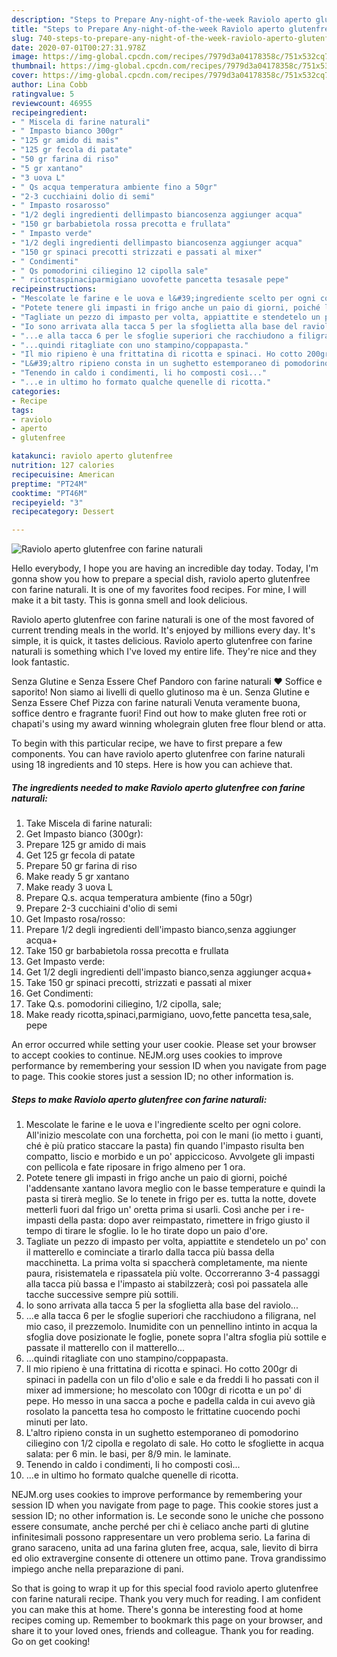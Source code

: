 ```yaml
---
description: "Steps to Prepare Any-night-of-the-week Raviolo aperto glutenfree con farine naturali"
title: "Steps to Prepare Any-night-of-the-week Raviolo aperto glutenfree con farine naturali"
slug: 740-steps-to-prepare-any-night-of-the-week-raviolo-aperto-glutenfree-con-farine-naturali
date: 2020-07-01T00:27:31.978Z
image: https://img-global.cpcdn.com/recipes/7979d3a04178358c/751x532cq70/raviolo-aperto-glutenfree-con-farine-naturali-recipe-main-photo.jpg
thumbnail: https://img-global.cpcdn.com/recipes/7979d3a04178358c/751x532cq70/raviolo-aperto-glutenfree-con-farine-naturali-recipe-main-photo.jpg
cover: https://img-global.cpcdn.com/recipes/7979d3a04178358c/751x532cq70/raviolo-aperto-glutenfree-con-farine-naturali-recipe-main-photo.jpg
author: Lina Cobb
ratingvalue: 5
reviewcount: 46955
recipeingredient:
- " Miscela di farine naturali"
- " Impasto bianco 300gr"
- "125 gr amido di mais"
- "125 gr fecola di patate"
- "50 gr farina di riso"
- "5 gr xantano"
- "3 uova L"
- " Qs acqua temperatura ambiente fino a 50gr"
- "2-3 cucchiaini dolio di semi"
- " Impasto rosarosso"
- "1/2 degli ingredienti dellimpasto biancosenza aggiunger acqua"
- "150 gr barbabietola rossa precotta e frullata"
- " Impasto verde"
- "1/2 degli ingredienti dellimpasto biancosenza aggiunger acqua"
- "150 gr spinaci precotti strizzati e passati al mixer"
- " Condimenti"
- " Qs pomodorini ciliegino 12 cipolla sale"
- " ricottaspinaciparmigiano uovofette pancetta tesasale pepe"
recipeinstructions:
- "Mescolate le farine e le uova e l&#39;ingrediente scelto per ogni colore. All&#39;inizio mescolate con una forchetta, poi con le mani (io metto i guanti, ché è più pratico staccare la pasta) fin quando l&#39;impasto risulta ben compatto, liscio e morbido e un po&#39; appiccicoso. Avvolgete gli impasti con pellicola e fate riposare in frigo almeno per 1 ora."
- "Potete tenere gli impasti in frigo anche un paio di giorni, poiché l&#39;addensante xantano lavora meglio con le basse temperature e quindi la pasta si tirerà meglio. Se lo tenete in frigo per es. tutta la notte, dovete metterli fuori dal frigo un&#39; oretta prima si usarli. Così anche per i re-impasti della pasta: dopo aver reimpastato, rimettere in frigo giusto il tempo di tirare le sfoglie. Io le ho tirate dopo un paio d&#39;ore."
- "Tagliate un pezzo di impasto per volta, appiattite e stendetelo un po&#39; con il matterello e cominciate a tirarlo dalla tacca più bassa della macchinetta. La prima volta si spaccherà completamente, ma niente paura, risistematela e ripassatela più volte. Occorreranno 3-4 passaggi alla tacca più bassa e l&#39;impasto ai stabilzzerà; così poi passatela alle tacche successive sempre più sottili."
- "Io sono arrivata alla tacca 5 per la sfoglietta alla base del raviolo..."
- "...e alla tacca 6 per le sfoglie superiori che racchiudono a filigrana, nel mio caso, il prezzemolo. Inumidite con un pennellino intinto in acqua la sfoglia dove posizionate le foglie, ponete sopra l&#39;altra sfoglia più sottile e passate il matterello con il matterello..."
- "...quindi ritagliate con uno stampino/coppapasta."
- "Il mio ripieno è una frittatina di ricotta e spinaci. Ho cotto 200gr di spinaci in padella con un filo d&#39;olio e sale e da freddi li ho passati con il mixer ad immersione; ho mescolato con 100gr di ricotta e un po&#39; di pepe. Ho messo in una sacca a poche e padella calda in cui avevo già rosolato la pancetta tesa ho composto le frittatine cuocendo pochi minuti per lato."
- "L&#39;altro ripieno consta in un sughetto estemporaneo di pomodorino ciliegino con 1/2 cipolla e regolato di sale. Ho cotto le sfogliette in acqua salata: per 6 min. le basi, per 8/9 min. le laminate."
- "Tenendo in caldo i condimenti, li ho composti così..."
- "...e in ultimo ho formato qualche quenelle di ricotta."
categories:
- Recipe
tags:
- raviolo
- aperto
- glutenfree

katakunci: raviolo aperto glutenfree 
nutrition: 127 calories
recipecuisine: American
preptime: "PT24M"
cooktime: "PT46M"
recipeyield: "3"
recipecategory: Dessert

---
```



![Raviolo aperto glutenfree con farine naturali](https://img-global.cpcdn.com/recipes/7979d3a04178358c/751x532cq70/raviolo-aperto-glutenfree-con-farine-naturali-recipe-main-photo.jpg)

Hello everybody, I hope you are having an incredible day today. Today, I'm gonna show you how to prepare a special dish, raviolo aperto glutenfree con farine naturali. It is one of my favorites food recipes. For mine, I will make it a bit tasty. This is gonna smell and look delicious.

Raviolo aperto glutenfree con farine naturali is one of the most favored of current trending meals in the world. It's enjoyed by millions every day. It's simple, it is quick, it tastes delicious. Raviolo aperto glutenfree con farine naturali is something which I've loved my entire life. They're nice and they look fantastic.

Senza Glutine e Senza Essere Chef Pandoro con farine naturali ❤️ Soffice e saporito! Non siamo ai livelli di quello glutinoso ma è un. Senza Glutine e Senza Essere Chef Pizza con farine naturali Venuta veramente buona, soffice dentro e fragrante fuori! Find out how to make gluten free roti or chapati&#39;s using my award winning wholegrain gluten free flour blend or atta.


To begin with this particular recipe, we have to first prepare a few components. You can have raviolo aperto glutenfree con farine naturali using 18 ingredients and 10 steps. Here is how you can achieve that.

<!--inarticleads1-->

##### The ingredients needed to make Raviolo aperto glutenfree con farine naturali:

1. Take  Miscela di farine naturali:
1. Get  Impasto bianco (300gr):
1. Prepare 125 gr amido di mais
1. Get 125 gr fecola di patate
1. Prepare 50 gr farina di riso
1. Make ready 5 gr xantano
1. Make ready 3 uova L
1. Prepare  Q.s. acqua temperatura ambiente (fino a 50gr)
1. Prepare 2-3 cucchiaini d&#39;olio di semi
1. Get  Impasto rosa/rosso:
1. Prepare 1/2 degli ingredienti dell&#39;impasto bianco,senza aggiunger acqua+
1. Take 150 gr barbabietola rossa precotta e frullata
1. Get  Impasto verde:
1. Get 1/2 degli ingredienti dell&#39;impasto bianco,senza aggiunger acqua+
1. Take 150 gr spinaci precotti, strizzati e passati al mixer
1. Get  Condimenti:
1. Take  Q.s. pomodorini ciliegino, 1/2 cipolla, sale;
1. Make ready  ricotta,spinaci,parmigiano, uovo,fette pancetta tesa,sale, pepe


An error occurred while setting your user cookie. Please set your browser to accept cookies to continue. NEJM.org uses cookies to improve performance by remembering your session ID when you navigate from page to page. This cookie stores just a session ID; no other information is. 

<!--inarticleads2-->

##### Steps to make Raviolo aperto glutenfree con farine naturali:

1. Mescolate le farine e le uova e l&#39;ingrediente scelto per ogni colore. All&#39;inizio mescolate con una forchetta, poi con le mani (io metto i guanti, ché è più pratico staccare la pasta) fin quando l&#39;impasto risulta ben compatto, liscio e morbido e un po&#39; appiccicoso. Avvolgete gli impasti con pellicola e fate riposare in frigo almeno per 1 ora.
1. Potete tenere gli impasti in frigo anche un paio di giorni, poiché l&#39;addensante xantano lavora meglio con le basse temperature e quindi la pasta si tirerà meglio. Se lo tenete in frigo per es. tutta la notte, dovete metterli fuori dal frigo un&#39; oretta prima si usarli. Così anche per i re-impasti della pasta: dopo aver reimpastato, rimettere in frigo giusto il tempo di tirare le sfoglie. Io le ho tirate dopo un paio d&#39;ore.
1. Tagliate un pezzo di impasto per volta, appiattite e stendetelo un po&#39; con il matterello e cominciate a tirarlo dalla tacca più bassa della macchinetta. La prima volta si spaccherà completamente, ma niente paura, risistematela e ripassatela più volte. Occorreranno 3-4 passaggi alla tacca più bassa e l&#39;impasto ai stabilzzerà; così poi passatela alle tacche successive sempre più sottili.
1. Io sono arrivata alla tacca 5 per la sfoglietta alla base del raviolo...
1. ...e alla tacca 6 per le sfoglie superiori che racchiudono a filigrana, nel mio caso, il prezzemolo. Inumidite con un pennellino intinto in acqua la sfoglia dove posizionate le foglie, ponete sopra l&#39;altra sfoglia più sottile e passate il matterello con il matterello...
1. ...quindi ritagliate con uno stampino/coppapasta.
1. Il mio ripieno è una frittatina di ricotta e spinaci. Ho cotto 200gr di spinaci in padella con un filo d&#39;olio e sale e da freddi li ho passati con il mixer ad immersione; ho mescolato con 100gr di ricotta e un po&#39; di pepe. Ho messo in una sacca a poche e padella calda in cui avevo già rosolato la pancetta tesa ho composto le frittatine cuocendo pochi minuti per lato.
1. L&#39;altro ripieno consta in un sughetto estemporaneo di pomodorino ciliegino con 1/2 cipolla e regolato di sale. Ho cotto le sfogliette in acqua salata: per 6 min. le basi, per 8/9 min. le laminate.
1. Tenendo in caldo i condimenti, li ho composti così...
1. ...e in ultimo ho formato qualche quenelle di ricotta.


NEJM.org uses cookies to improve performance by remembering your session ID when you navigate from page to page. This cookie stores just a session ID; no other information is. Le seconde sono le uniche che possono essere consumate, anche perché per chi è celiaco anche parti di glutine infinitesimali possono rappresentare un vero problema serio. La farina di grano saraceno, unita ad una farina gluten free, acqua, sale, lievito di birra ed olio extravergine consente di ottenere un ottimo pane. Trova grandissimo impiego anche nella preparazione di pani. 

So that is going to wrap it up for this special food raviolo aperto glutenfree con farine naturali recipe. Thank you very much for reading. I am confident you can make this at home. There's gonna be interesting food at home recipes coming up. Remember to bookmark this page on your browser, and share it to your loved ones, friends and colleague. Thank you for reading. Go on get cooking!

